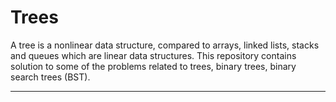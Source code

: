 # Trees
A tree is a nonlinear data structure, compared to arrays, linked lists, stacks and queues which are linear data structures.
This repository contains solution to some of the problems related to trees, binary trees, binary search trees (BST).
********************************************************************************************************************************************
